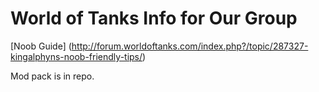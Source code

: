 World of Tanks Info for Our Group
============

[Noob Guide] (http://forum.worldoftanks.com/index.php?/topic/287327-kingalphyns-noob-friendly-tips/)

Mod pack is in repo.
